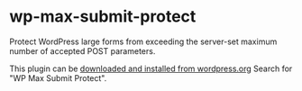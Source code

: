 wp-max-submit-protect
=====================

Protect WordPress large forms from exceeding the server-set maximum number of accepted POST parameters.

This plugin can be [downloaded and installed from wordpress.org](http://wordpress.org/plugins/wp-max-submit-protect/) Search for "WP Max Submit Protect".
